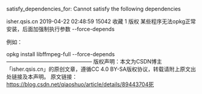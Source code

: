 satisfy_dependencies_for: Cannot satisfy the following dependencies

isher.qsis.cn 2019-04-22 02:48:59  15042  收藏 1
版权
某些程序无法opkg正常安装，后面加强制执行参数 --force-depends

例如：

opkg install libffmpeg-full --force-depends
————————————————
版权声明：本文为CSDN博主「isher.qsis.cn」的原创文章，遵循CC 4.0 BY-SA版权协议，转载请附上原文出处链接及本声明。
原文链接：https://blog.csdn.net/qiaoshuo/article/details/89443704死